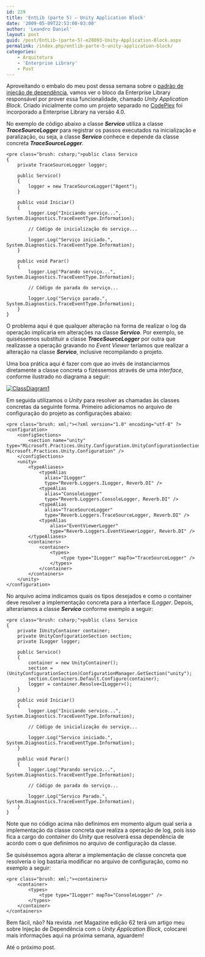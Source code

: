 ```yaml
---
id: 229
title: 'EntLib (parte 5) – Unity Application Block'
date: '2009-05-09T22:53:00-03:00'
author: 'Leandro Daniel'
layout: post
guid: /post/EntLib-(parte-5)-e28093-Unity-Application-Block.aspx
permalink: /index.php/entlib-parte-5-unity-application-block/
categories:
    - Arquitetura
    - 'Enterprise Library'
    - Post
---
```


Aproveitando o embalo do meu post dessa semana sobre o [padrão de injeção de dependência](http://www.leandrodaniel.com/post/O-exemplo-da-Injecao-de-Dependencia-na-tomada-de-decisao-de-um-arquiteto), vamos ver o bloco da Enterprise Library responsável por prover essa funcionalidade, chamado *Unity Application Block*. Criado inicialmente como um projeto separado no [CodePlex](http://www.codeplex.com/unity) foi incorporado a Enterprise Library na versão 4.0.

No exemplo de código abaixo a classe ***Servico*** utiliza a classe ***TraceSourceLogger*** para registrar os passos executados na inicialização e paralização, ou seja, a classe ***Servico*** conhece e depende da classe concreta ***TraceSourceLogger***.

```
<pre class="brush: csharp;">public class Servico
{
    private TraceSourceLogger logger;

    public Servico()
    {
        logger = new TraceSourceLogger("Agent");
    }

    public void Iniciar()
    {
        logger.Log("Iniciando serviço...", System.Diagnostics.TraceEventType.Information);

        // Código de inicialização do serviço...

        logger.Log("Serviço iniciado.", System.Diagnostics.TraceEventType.Information);
    }

    public void Parar()
    {
        logger.Log("Parando serviço...", System.Diagnostics.TraceEventType.Information);

        // Código de parada do serviço...

        logger.Log("Serviço parado.", System.Diagnostics.TraceEventType.Information);
    }
}
```

O problema aqui é que qualquer alteração na forma de realizar o log da operação implicaria em alterações na classe ***Servico***. Por exemplo, se quiséssemos substituir a classe ***TraceSourceLogger*** por outra que realizasse a operação gravando no *Event Viewer* teríamos que realizar a alteração na classe ***Servico***, inclusive recompilando o projeto.

Uma boa prática aqui é fazer com que ao invés de instanciarmos diretamente a classe concreta o fizéssemos através de uma *interface*, conforme ilustrado no diagrama a seguir:

[![ClassDiagram1](http://leandrodaniel.com/pics/WindowsLiveWriter/EntLibparte5UnityApplicationBlock/2A4BF146/ClassDiagram1_thumb.png "ClassDiagram1")](http://leandrodaniel.com/pics/WindowsLiveWriter/EntLibparte5UnityApplicationBlock/2F2EA502/ClassDiagram1.png)

Em seguida utilizamos o *Unity* para resolver as chamadas às classes concretas da seguinte forma. Primeiro adicionamos no arquivo de configuração do projeto as configurações abaixo:

```
<pre class="brush: xml;"><?xml version="1.0" encoding="utf-8" ?>
<configuration>
    <configSections>
        <section name="unity" type="Microsoft.Practices.Unity.Configuration.UnityConfigurationSection, Microsoft.Practices.Unity.Configuration" />
    </configSections>
    <unity>
        <typeAliases>
            <typeAlias
              alias="ILogger"
              type="Reverb.Loggers.ILogger, Reverb.DI" />
            <typeAlias
              alias="ConsoleLogger"
              type="Reverb.Loggers.ConsoleLogger, Reverb.DI" />
            <typeAlias
              alias="TraceSourceLogger"
              type="Reverb.Loggers.TraceSourceLogger, Reverb.DI" />
            <typeAlias
                alias="EventViewerLogger"
                type="Reverb.Loggers.EventViewerLogger, Reverb.DI" />
        </typeAliases>
        <containers>
            <container>
                <types>
                    <type type="ILogger" mapTo="TraceSourceLogger" />
                </types>
            </container>
        </containers>
    </unity>
</configuration>
```

No arquivo acima indicamos quais os tipos desejados e como o container deve resolver a implementação concreta para a interface *ILogger*. Depois, alteraríamos a classe ***Servico*** conforme exemplo a seguir:

```
<pre class="brush: csharp;">public class Servico
{
    private IUnityContainer container;
    private UnityConfigurationSection section;
    private ILogger logger;

    public Servico()
    {
        container = new UnityContainer();
        section = (UnityConfigurationSection)ConfigurationManager.GetSection("unity");
        section.Containers.Default.Configure(container);
        logger = container.Resolve<ILogger>();
    }

    public void Iniciar()
    {   
        logger.Log("Iniciando servico...", System.Diagnostics.TraceEventType.Information);

        // Código de inicialização do serviço...

        logger.Log("Servico iniciado.", System.Diagnostics.TraceEventType.Information);
    }

    public void Parar()
    {
        logger.Log("Parando servico...", System.Diagnostics.TraceEventType.Information);

        // Código de parada do serviço...

        logger.Log("Servico Parado.", System.Diagnostics.TraceEventType.Information);
    }
}
```

Note que no código acima não definimos em momento algum qual seria a implementação da classe concreta que realiza a operação de log, pois isso fica a cargo do *container* do *Unity* que resolverá essa dependência de acordo com o que definimos no arquivo de configuração da classe.

Se quiséssemos agora alterar a implementação de classe concreta que resolveria o log bastaria modificar no arquivo de configuração, como no exemplo a seguir:

```
<pre class="brush: xml;"><containers>
    <container>
        <types>
            <type type="ILogger" mapTo="ConsoleLogger" />
        </types>
    </container>
</containers>
```

Bem fácil, não? Na revista .net Magazine edição 62 terá um artigo meu sobre Injeção de Dependência com o *Unity Application Block*, colocarei mais informações aqui na próxima semana, aguardem!

Até o próximo post.